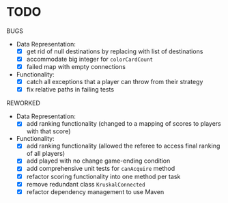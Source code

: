 # TODO

BUGS
- Data Representation:
  - [X] get rid of null destinations by replacing with list of destinations
  - [X] accommodate big integer for `colorCardCount`
  - [X] failed map with empty connections
- Functionality:
  - [X] catch all exceptions that a player can throw from their strategy
  - [X] fix relative paths in failing tests

REWORKED
- Data Representation:
  - [X] add ranking functionality (changed to a mapping of scores to players with that score)
- Functionality:
  - [X] add ranking functionality (allowed the referee to access final ranking of all players)
  - [X] add played with no change game-ending condition
  - [X] add comprehensive unit tests for `canAcquire` method
  - [X] refactor scoring functionality into one method per task
  - [X] remove redundant class `KruskalConnected`
  - [X] refactor dependency management to use Maven
